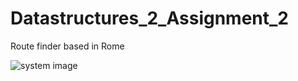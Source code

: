 # Datastructures_2_Assignment_2
Route finder based in Rome

![system image](https://github.com/MichPound/Datastructures_2_Assignment_1/blob/master/cell_analysis_1.png)

